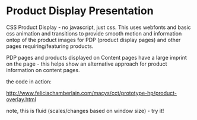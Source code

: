 # Product Display Presentation
CSS Product Display - no javascript, just css.
This uses webfonts and basic css animation and transitions to provide smooth motion and information ontop of the product images for PDP (product display pages) and other pages requiring/featuring products.

PDP pages and products displayed on Content pages have a large imprint on the page - this helps show an alternative approach for product information on content pages.

the code in action:

http://www.feliciachamberlain.com/macys/cct/prototype-hp/product-overlay.html

note, this is fluid (scales/changes based on window size) - try it!

